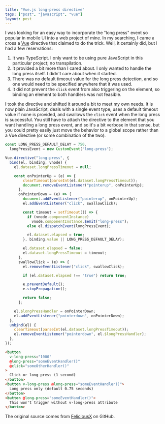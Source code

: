 ```yaml
---
title: "Vue.js long-press directive"
tags: ["post", "javascript", "vue"]
layout: post
---
```


I was looking for an easy way to incorporate the "long press" event so popular
in mobile UI into a web project of mine. In my searching, I came a cross a
[Vue] directive that claimed to do the trick. Well, it certainly did, but I had
a few reservations:

1. It was TypeScript. I only want to be using pure JavaScript in this
   particular project; no transpilation.
2. It provided a bit more than I cared about. I only wanted to handle the long
   press itself. I didn't care about when it started.
3. There was no default timeout value for the long press detection, and so one
   would need to be specified anywhere that it was used.
4. It did not prevent the `click` event from also triggering on the element, so
   binding an element to both handlers was not feasible.

I took the directive and shifted it around a bit to meet my own needs. It is
now plain JavaScript, deals with a single event type, uses a default timeout
value if none is provided, and swallows the `click` event when the long press
is successful. You still have to attach the directive to the element that you
want handling a long press event, and so it's a bit verbose in that sense, but
you could pretty easily just move the behavior to a global scope rather than
a Vue directive (or some combination of the two).

```javascript
const LONG_PRESS_DEFAULT_DELAY = 750,
  longPressEvent = new CustomEvent("long-press");

Vue.directive("long-press", {
  bind(el, binding, vnode) {
    el.dataset.longPressTimeout = null;

    const onPointerUp = (e) => {
        clearTimeout(parseInt(el.dataset.longPressTimeout));
        document.removeEventListener("pointerup", onPointerUp);
      },
      onPointerDown = (e) => {
        document.addEventListener("pointerup", onPointerUp);
        el.addEventListener("click", swallowClick);

        const timeout = setTimeout(() => {
          if (vnode.componentInstance)
            vnode.componentInstance.$emit("long-press");
          else el.dispatchEvent(longPressEvent);

          el.dataset.elapsed = true;
        }, binding.value || LONG_PRESS_DEFAULT_DELAY);

        el.dataset.elapsed = false;
        el.dataset.longPressTimeout = timeout;
      },
      swallowClick = (e) => {
        el.removeEventListener("click", swallowClick);

        if (el.dataset.elapsed !== "true") return true;

        e.preventDefault();
        e.stopPropagation();

        return false;
      };

    el.$longPressHandler = onPointerDown;
    el.addEventListener("pointerdown", onPointerDown);
  },
  unbind(el) {
    clearTimeout(parseInt(el.dataset.longPressTimeout));
    el.removeEventListener("pointerdown", el.$longPressHandler);
  },
});
```

```html
<button
  v-long-press="1000"
  @long-press="someEventHandler()"
  @click="someOtherHandler()"
>
  Click or long press (1 second)
</button>
<button v-long-press @long-press="someEventHandler()">
  Long press only (default 0.75 seconds)
</button>
<button @long-press="someEventHandler()">
  This won't trigger without v-long-press attribute
</button>
```

The original source comes from [FeliciousX] on GitHub.

[Vue]: https://vuejs.org
[FeliciousX]: https://github.com/FeliciousX/vue-directive-long-press/
